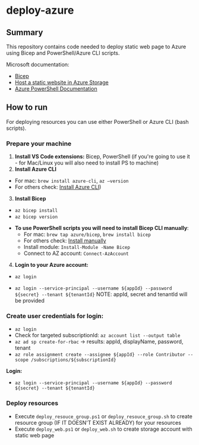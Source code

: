 # deploy-azure

## Summary

This repository contains code needed to deploy static web page to Azure using Bicep and PowerShell/Azure CLI scripts.

Microsoft documentation:

- [Bicep](https://learn.microsoft.com/en-us/azure/azure-resource-manager/bicep/)
- [Host a static website in Azure Storage](https://learn.microsoft.com/en-us/azure/storage/blobs/storage-blob-static-website-how-to?tabs=azure-cli)
- [Azure PowerShell Documentation](https://learn.microsoft.com/en-us/powershell/azure/?view=azps-11.5.0)

## How to run

For deploying resources you can use either PowerShell or Azure CLI (bash scripts).

### Prepare your machine

1. **Install VS Code extensions:** Bicep, PowerShell (if you're going to use it - for Mac/Linux you will also need to install PS to machine)
2. **Install Azure CLI**

- For mac: `brew install azure-cli`, `az —version`
- For others check: [Install Azure CLI](https://learn.microsoft.com/en-us/azure/azure-resource-manager/bicep/install))

3. **Install Bicep**

- `az bicep install`
- `az bicep version`

* **To use PowerShell scripts you will need to install Bicep CLI manually**:
  - For mac: `brew tap azure/bicep`, `brew install bicep`
  - For others check: [Install manually](https://learn.microsoft.com/en-us/azure/azure-resource-manager/bicep/install)
  - Install module: `Install-Module -Name Bicep`
  - Connect to AZ account: `Connect-AzAccount`

4. **Login to your Azure account:**

- `az login`

- `az login --service-principal --username ${appId} --password ${secret} --tenant ${tenantId}`
  NOTE: appId, secret and tenantId will be provided

### Create user credentials for login:

- `az login`
- Check for targeted subscriptionId: `az account list --output table`
- `az ad sp create-for-rbac` -> results: appId, displayName, password, tenant
- `az role assignment create --assignee ${appId} --role Contributor --scope /subscriptions/${subscriptionId}`

**Login:**

- `az login --service-principal --username ${appId} --password ${secret} --tenant ${tenantId}`

### Deploy resources

- Execute `deploy_resouce_group.ps1` or `deploy_resouce_group.sh` to create resource group (IF IT DOESN'T EXIST ALREADY) for your resources
- Execute `deploy_web.ps1` or `deploy_web.sh` to create storage account with static web page
